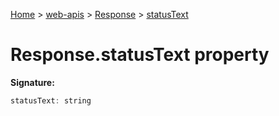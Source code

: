 [Home](./index) &gt; [web-apis](web-apis.md) &gt; [Response](web-apis.response.md) &gt; [statusText](web-apis.response.statustext.md)

# Response.statusText property


**Signature:**
```javascript
statusText: string
```
